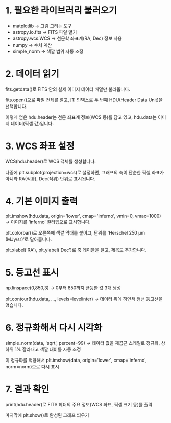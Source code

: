 # 1. 필요한 라이브러리 불러오기

- matplotlib → 그림 그리는 도구
- astropy.io.fits → FITS 파일 열기
- astropy.wcs.WCS → 천문학 좌표계(RA, Dec) 정보 사용
- numpy → 수치 계산
- simple_norm → 색깔 범위 자동 조정

# 2. 데이터 읽기

fits.getdata()로 FITS 안의 실제 이미지 데이터 배열만 불러옵니다.

fits.open()으로 파일 전체를 열고, [1] 인덱스로 두 번째 HDU(Header Data Unit)을 선택합니다.

이렇게 얻은 hdu.header는 천문 좌표계 정보(WCS 등)를 담고 있고, hdu.data는 이미지 데이터(픽셀 값)입니다.

# 3. WCS 좌표 설정

WCS(hdu.header)로 WCS 객체를 생성합니다.

나중에 plt.subplot(projection=wcs)로 설정하면, 그래프의 축이 단순한 픽셀 좌표가 아니라 RA(적경), Dec(적위) 단위로 표시됩니다.

# 4. 기본 이미지 출력

plt.imshow(hdu.data, origin='lower', cmap='inferno', vmin=0, vmax=1000)
→ 이미지를 ‘inferno’ 컬러맵으로 표시합니다.

plt.colorbar()로 오른쪽에 색깔 막대를 붙이고, 단위를 'Herschel 250 μm (MJy/sr)'로 달아줍니다.

plt.xlabel('RA'), plt.ylabel('Dec')로 축 레이블을 달고, 제목도 추가합니다.

# 5. 등고선 표시

np.linspace(0,850,3) → 0부터 850까지 균등한 값 3개 생성

plt.contour(hdu.data, …, levels=levelinter) → 데이터 위에 하얀색 점선 등고선을 얹습니다.

# 6. 정규화해서 다시 시각화

simple_norm(data, 'sqrt', percent=99)
→ 데이터 값을 제곱근 스케일로 정규화, 상하위 1% 잘라내고 색깔 대비를 자동 조정

이 정규화를 적용해서 plt.imshow(data, origin='lower', cmap='inferno', norm=norm)으로 다시 표시

# 7. 결과 확인

print(hdu.header)로 FITS 헤더의 주요 정보(WCS 좌표, 픽셀 크기 등)를 출력

마지막에 plt.show()로 완성된 그래프 띄우기